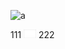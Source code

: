 ![a](/assets/ch02/pages_margin.png=192x102)

111 <img src="/assets/ch02/pages_margin.png" width="20px" >  222